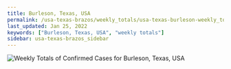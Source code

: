 ```yaml
---
title: Burleson, Texas, USA
permalink: /usa-texas-brazos/weekly_totals/usa-texas-burleson-weekly_totals.html
last_updated: Jan 25, 2022
keywords: ["Burleson, Texas, USA", "weekly totals"]
sidebar: usa-texas-brazos_sidebar
---
```


![Weekly Totals of Confirmed Cases for Burleson, Texas, USA](/covid_tracker/images/graphs/usa-texas-burleson-weekly_totals_graph.png)
